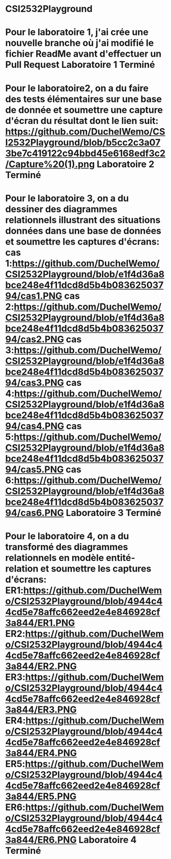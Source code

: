 # CSI2532Playground

Pour le laboratoire 1, j'ai crée une nouvelle branche où j'ai modifié le fichier ReadMe avant d'effectuer un Pull Request
Laboratoire 1 Terminé
===================================================================================================================================================================================
Pour le laboratoire2, on a du faire des tests élémentaires sur une base de donnée et soumettre une capture d'écran du résultat dont le lien suit:
https://github.com/DuchelWemo/CSI2532Playground/blob/b5cc2c3a073be7c419122c94bbd45e6168edf3c2/Capture%20(1).png
Laboratoire 2 Terminé
===================================================================================================================================================================================
Pour le laboratoire 3, on a du dessiner des diagrammes relationnels illustrant des situations données dans une base de données et soumettre les captures d'écrans:
cas 1:https://github.com/DuchelWemo/CSI2532Playground/blob/e1f4d36a8bce248e4f11dcd8d5b4b08362503794/cas1.PNG
cas 2:https://github.com/DuchelWemo/CSI2532Playground/blob/e1f4d36a8bce248e4f11dcd8d5b4b08362503794/cas2.PNG
cas 3:https://github.com/DuchelWemo/CSI2532Playground/blob/e1f4d36a8bce248e4f11dcd8d5b4b08362503794/cas3.PNG
cas 4:https://github.com/DuchelWemo/CSI2532Playground/blob/e1f4d36a8bce248e4f11dcd8d5b4b08362503794/cas4.PNG
cas 5:https://github.com/DuchelWemo/CSI2532Playground/blob/e1f4d36a8bce248e4f11dcd8d5b4b08362503794/cas5.PNG
cas 6:https://github.com/DuchelWemo/CSI2532Playground/blob/e1f4d36a8bce248e4f11dcd8d5b4b08362503794/cas6.PNG
Laboratoire 3 Terminé
===================================================================================================================================================================================
Pour le laboratoire 4, on a du transformé des diagrammes relationnels en modèle entité-relation et soumettre les captures d'écrans:
ER1:https://github.com/DuchelWemo/CSI2532Playground/blob/4944c44cd5e78affc662eed2e4e846928cf3a844/ER1.PNG
ER2:https://github.com/DuchelWemo/CSI2532Playground/blob/4944c44cd5e78affc662eed2e4e846928cf3a844/ER2.PNG
ER3:https://github.com/DuchelWemo/CSI2532Playground/blob/4944c44cd5e78affc662eed2e4e846928cf3a844/ER3.PNG
ER4:https://github.com/DuchelWemo/CSI2532Playground/blob/4944c44cd5e78affc662eed2e4e846928cf3a844/ER4.PNG
ER5:https://github.com/DuchelWemo/CSI2532Playground/blob/4944c44cd5e78affc662eed2e4e846928cf3a844/ER5.PNG
ER6:https://github.com/DuchelWemo/CSI2532Playground/blob/4944c44cd5e78affc662eed2e4e846928cf3a844/ER6.PNG
Laboratoire 4 Terminé
===================================================================================================================================================================================
